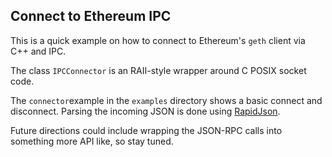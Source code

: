 ## Connect to Ethereum IPC

This is a quick example on how to connect to Ethereum's `geth` client via C++ and IPC. 

The class `IPCConnector` is an RAII-style wrapper around C POSIX socket code.

The `connector`example in the `examples` directory shows a basic connect and disconnect.
Parsing the incoming JSON is done using [RapidJson](https://github.com/Tencent/rapidjson).

Future directions could include wrapping the JSON-RPC calls into something more API like, so stay tuned.
